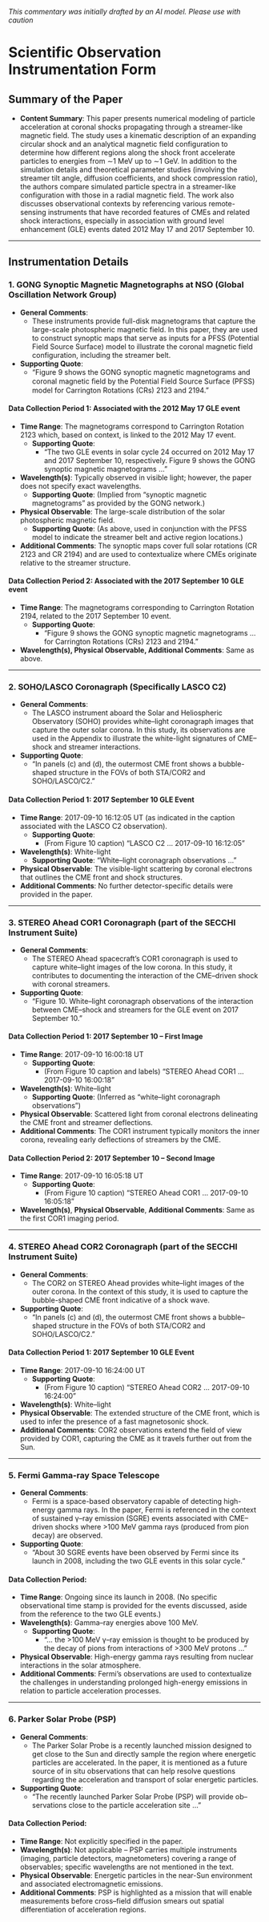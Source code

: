_This commentary was initially drafted by an AI model. Please use with caution_

# Scientific Observation Instrumentation Form

## Summary of the Paper
- **Content Summary**: This paper presents numerical modeling of particle acceleration at coronal shocks propagating through a streamer-like magnetic field. The study uses a kinematic description of an expanding circular shock and an analytical magnetic field configuration to determine how different regions along the shock front accelerate particles to energies from ∼1 MeV up to ∼1 GeV. In addition to the simulation details and theoretical parameter studies (involving the streamer tilt angle, diffusion coefficients, and shock compression ratio), the authors compare simulated particle spectra in a streamer-like configuration with those in a radial magnetic field. The work also discusses observational contexts by referencing various remote-sensing instruments that have recorded features of CMEs and related shock interactions, especially in association with ground level enhancement (GLE) events dated 2012 May 17 and 2017 September 10.

---

## Instrumentation Details

### 1. GONG Synoptic Magnetic Magnetographs at NSO (Global Oscillation Network Group)
- **General Comments**:
  - These instruments provide full-disk magnetograms that capture the large-scale photospheric magnetic field. In this paper, they are used to construct synoptic maps that serve as inputs for a PFSS (Potential Field Source Surface) model to illustrate the coronal magnetic field configuration, including the streamer belt.
- **Supporting Quote**:
  - “Figure 9 shows the GONG synoptic magnetic magnetograms and coronal magnetic ﬁeld by the Potential Field Source Surface (PFSS) model for Carrington Rotations (CRs) 2123 and 2194.”
  
#### Data Collection Period 1: Associated with the 2012 May 17 GLE event
- **Time Range**: The magnetograms correspond to Carrington Rotation 2123 which, based on context, is linked to the 2012 May 17 event.
  - **Supporting Quote**:
    - “The two GLE events in solar cycle 24 occurred on 2012 May 17 and 2017 September 10, respectively. Figure 9 shows the GONG synoptic magnetic magnetograms …”
- **Wavelength(s)**: Typically observed in visible light; however, the paper does not specify exact wavelengths.
  - **Supporting Quote**: (Implied from “synoptic magnetic magnetograms” as provided by the GONG network.)
- **Physical Observable**: The large-scale distribution of the solar photospheric magnetic field.
  - **Supporting Quote**: (As above, used in conjunction with the PFSS model to indicate the streamer belt and active region locations.)
- **Additional Comments**: The synoptic maps cover full solar rotations (CR 2123 and CR 2194) and are used to contextualize where CMEs originate relative to the streamer structure.

#### Data Collection Period 2: Associated with the 2017 September 10 GLE event
- **Time Range**: The magnetograms corresponding to Carrington Rotation 2194, related to the 2017 September 10 event.
  - **Supporting Quote**:
    - “Figure 9 shows the GONG synoptic magnetic magnetograms … for Carrington Rotations (CRs) 2123 and 2194.”
- **Wavelength(s), Physical Observable, Additional Comments**: Same as above.

---

### 2. SOHO/LASCO Coronagraph (Specifically LASCO C2)
- **General Comments**:
  - The LASCO instrument aboard the Solar and Heliospheric Observatory (SOHO) provides white–light coronagraph images that capture the outer solar corona. In this study, its observations are used in the Appendix to illustrate the white-light signatures of CME–shock and streamer interactions.
- **Supporting Quote**:
  - “In panels (c) and (d), the outermost CME front shows a bubble-shaped structure in the FOVs of both STA/COR2 and SOHO/LASCO/C2.”
  
#### Data Collection Period 1: 2017 September 10 GLE Event
- **Time Range**: 2017-09-10 16:12:05 UT (as indicated in the caption associated with the LASCO C2 observation).
  - **Supporting Quote**:
    - (From Figure 10 caption) “LASCO C2 … 2017-09-10 16:12:05”
- **Wavelength(s)**: White-light
  - **Supporting Quote**: “White–light coronagraph observations …”
- **Physical Observable**: The visible-light scattering by coronal electrons that outlines the CME front and shock structures.
- **Additional Comments**: No further detector-specific details were provided in the paper.

---

### 3. STEREO Ahead COR1 Coronagraph (part of the SECCHI Instrument Suite)
- **General Comments**:
  - The STEREO Ahead spacecraft’s COR1 coronagraph is used to capture white–light images of the low corona. In this study, it contributes to documenting the interaction of the CME–driven shock with coronal streamers.
- **Supporting Quote**:
  - “Figure 10. White–light coronagraph observations of the interaction between CME–shock and streamers for the GLE event on 2017 September 10.”
  
#### Data Collection Period 1: 2017 September 10 – First Image
- **Time Range**: 2017-09-10 16:00:18 UT
  - **Supporting Quote**:
    - (From Figure 10 caption and labels) “STEREO Ahead COR1 … 2017-09-10 16:00:18”
- **Wavelength(s)**: White–light
  - **Supporting Quote**: (Inferred as “white–light coronagraph observations”)
- **Physical Observable**: Scattered light from coronal electrons delineating the CME front and streamer deflections.
- **Additional Comments**: The COR1 instrument typically monitors the inner corona, revealing early deflections of streamers by the CME.

#### Data Collection Period 2: 2017 September 10 – Second Image
- **Time Range**: 2017-09-10 16:05:18 UT
  - **Supporting Quote**:
    - (From Figure 10 caption) “STEREO Ahead COR1 … 2017-09-10 16:05:18”
- **Wavelength(s)**, **Physical Observable**, **Additional Comments**: Same as the first COR1 imaging period.

---

### 4. STEREO Ahead COR2 Coronagraph (part of the SECCHI Instrument Suite)
- **General Comments**:
  - The COR2 on STEREO Ahead provides white–light images of the outer corona. In the context of this study, it is used to capture the bubble-shaped CME front indicative of a shock wave.
- **Supporting Quote**:
  - “In panels (c) and (d), the outermost CME front shows a bubble–shaped structure in the FOVs of both STA/COR2 and SOHO/LASCO/C2.”
  
#### Data Collection Period 1: 2017 September 10 GLE Event
- **Time Range**: 2017-09-10 16:24:00 UT
  - **Supporting Quote**:
    - (From Figure 10 caption) “STEREO Ahead COR2 … 2017-09-10 16:24:00”
- **Wavelength(s)**: White–light
- **Physical Observable**: The extended structure of the CME front, which is used to infer the presence of a fast magnetosonic shock.
- **Additional Comments**: COR2 observations extend the field of view provided by COR1, capturing the CME as it travels further out from the Sun.

---

### 5. Fermi Gamma-ray Space Telescope
- **General Comments**:
  - Fermi is a space-based observatory capable of detecting high-energy gamma rays. In the paper, Fermi is referenced in the context of sustained γ–ray emission (SGRE) events associated with CME–driven shocks where >100 MeV gamma rays (produced from pion decay) are observed.
- **Supporting Quote**:
  - “About 30 SGRE events have been observed by Fermi since its launch in 2008, including the two GLE events in this solar cycle.”
  
#### Data Collection Period:
- **Time Range**: Ongoing since its launch in 2008. (No specific observational time stamp is provided for the events discussed, aside from the reference to the two GLE events.)
- **Wavelength(s)**: Gamma–ray energies above 100 MeV.
  - **Supporting Quote**:
    - “… the >100 MeV γ–ray emission is thought to be produced by the decay of pions from interactions of >300 MeV protons …”
- **Physical Observable**: High-energy gamma rays resulting from nuclear interactions in the solar atmosphere.
- **Additional Comments**: Fermi’s observations are used to contextualize the challenges in understanding prolonged high-energy emissions in relation to particle acceleration processes.

---

### 6. Parker Solar Probe (PSP)
- **General Comments**:
  - The Parker Solar Probe is a recently launched mission designed to get close to the Sun and directly sample the region where energetic particles are accelerated. In the paper, it is mentioned as a future source of in situ observations that can help resolve questions regarding the acceleration and transport of solar energetic particles.
- **Supporting Quote**:
  - “The recently launched Parker Solar Probe (PSP) will provide ob–servations close to the particle acceleration site …”
  
#### Data Collection Period:
- **Time Range**: Not explicitly specified in the paper.
- **Wavelength(s)**: Not applicable – PSP carries multiple instruments (imaging, particle detectors, magnetometers) covering a range of observables; specific wavelengths are not mentioned in the text.
- **Physical Observable**: Energetic particles in the near-Sun environment and associated electromagnetic emissions.
- **Additional Comments**: PSP is highlighted as a mission that will enable measurements before cross–field diffusion smears out spatial differentiation of acceleration regions.
